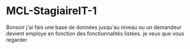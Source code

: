 # MCL-StagiaireIT-1
Bonsoir j'ai fais une base de données jusqu'au niveau ou un demandeur devient employe en fonction des fonctionnalités listées. je veux que vous regarder
